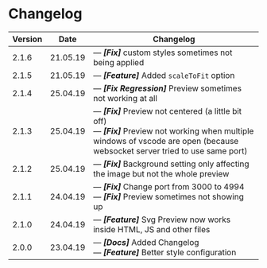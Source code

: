 # Changelog

| Version | Date | Changelog |
| --- | --- | --- |
| 2.1.6 | 21.05.19 | &mdash; **_[Fix]_** custom styles sometimes not being applied |
| 2.1.5 | 21.05.19 | &mdash; **_[Feature]_** Added `scaleToFit` option |
| 2.1.4 | 25.04.19 | &mdash; **_[Fix Regression]_** Preview sometimes not working at all |
| 2.1.3 | 25.04.19 | &mdash; **_[Fix]_** Preview not centered (a little bit off) <br> &mdash; **_[Fix]_** Preview not working when multiple windows of vscode are open (because websocket server tried to use same port) |
| 2.1.2 | 25.04.19 | &mdash; **_[Fix]_** Background setting only affecting the image but not the whole preview |
| 2.1.1 | 24.04.19 | &mdash; **_[Fix]_** Change port from 3000 to 4994 <br> &mdash; **_[Fix]_** Preview sometimes not showing up |
| 2.1.0 | 24.04.19 | &mdash; **_[Feature]_** Svg Preview now works inside HTML, JS and other files |
| 2.0.0 | 23.04.19 | &mdash; **_[Docs]_** Added Changelog <br> &mdash; **_[Feature]_** Better style configuration |
